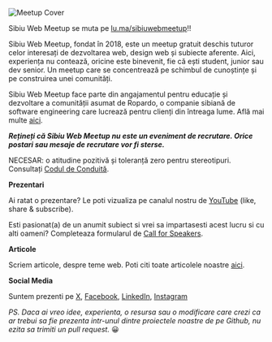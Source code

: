 ![Meetup Cover](https://github.com/sibiuwebmeetup/.github/assets/1278794/b2fdef93-e464-4a72-ba9c-00aa3b0cc0d7)

Sibiu Web Meetup se muta pe [lu.ma/sibiuwebmeetup](https://lu.ma/sibiuwebmeetup)!!

Sibiu Web Meetup, fondat în 2018, este un meetup gratuit deschis tuturor celor interesați de dezvoltarea web, design web și subiecte aferente. Aici, experiența nu contează, oricine este binevenit, fie că ești student, junior sau dev senior. Un meetup care se concentrează pe schimbul de cunoștințe și pe construirea unei comunități.

Sibiu Web Meetup face parte din angajamentul pentru educație și dezvoltare a comunității asumat de Ropardo, o companie sibiană de software engineering care lucrează pentru clienți din întreaga lume. Află mai multe [aici](https://ropardo.ro/company/ropardo-culture/social-responsibility/).

**_Rețineți că Sibiu Web Meetup nu este un eveniment de recrutare. Orice postari sau mesaje de recrutare vor fi sterse._**

NECESAR: o atitudine pozitivă și toleranță zero pentru stereotipuri. Consultați [Codul de Conduită](https://sibiuwebmeetup.org/cod-de-conduita/).

**Prezentari**

Ai ratat o prezentare? Le poti vizualiza pe canalul nostru de [YouTube](https://www.youtube.com/@sibiuwebmeetup) (like, share & subscribe).

Esti pasionat(a) de un anumit subiect si vrei sa impartasesti acest lucru si cu alti oameni? Completeaza formularul de [Call for Speakers](https://dub.sh/swm-cfs).

**Articole**

Scriem articole, despre teme web. Poti citi toate articolele noastre [aici](https://sibiuwebmeetup.org/).

**Social Media**

Suntem prezenti pe [X](https://x.com/sibiuwebmeetup), [Facebook](https://www.facebook.com/sibiuwebmeetup), [LinkedIn](https://www.linkedin.com/company/sibiuwebmeetup/), [Instagram](https://www.instagram.com/sibiuwebmeetup/)

_PS. Daca ai vreo idee, experienta, o resursa sau o modificare care crezi ca ar trebui sa fie prezenta intr-unul dintre proiectele noastre de pe Github, nu ezita sa trimiti un pull request._ 😀
